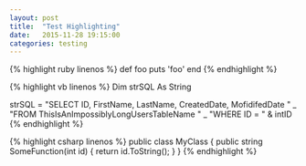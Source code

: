 ```yaml
---
layout: post
title:  "Test Highlighting"
date:   2015-11-28 19:15:00
categories: testing
---
```


{% highlight ruby linenos %}
def foo
  puts 'foo'
end
{% endhighlight %}

{% highlight vb linenos %}
Dim strSQL As String

strSQL = "SELECT ID, FirstName, LastName, CreatedDate, MofidifedDate " _
  "FROM ThisIsAnImpossiblyLongUsersTableName " _
  "WHERE ID = " & intID
{% endhighlight %}

{% highlight csharp linenos %}
public class MyClass
{
  public string SomeFunction(int id)
  {
    return id.ToString();
  }
}
{% endhighlight %}


